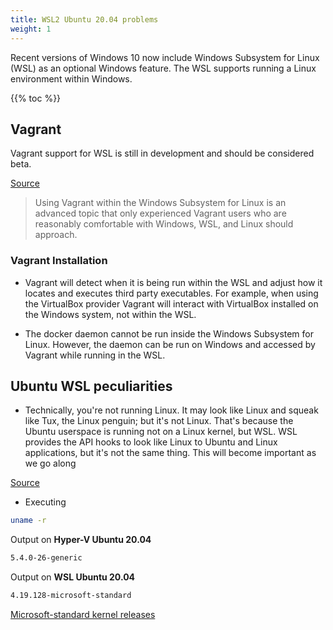 ```yaml
---
title: WSL2 Ubuntu 20.04 problems
weight: 1
---
```


Recent versions of Windows 10 now include Windows Subsystem for Linux (WSL) as an optional Windows feature. The WSL supports running a Linux environment within Windows.

{{% toc %}}

## Vagrant

Vagrant support for WSL is still in development and should be considered beta.

[Source](https://www.vagrantup.com/docs/other/wsl.html)

> Using Vagrant within the Windows Subsystem for Linux is an advanced topic that only experienced Vagrant users who are reasonably comfortable with Windows, WSL, and Linux should approach.

### Vagrant Installation

* Vagrant will detect when it is being run within the WSL and adjust how it locates and executes third party executables. For example, when using the VirtualBox provider Vagrant will interact with VirtualBox installed on the Windows system, not within the WSL.

* The docker daemon cannot be run inside the Windows Subsystem for Linux. However, the daemon can be run on Windows and accessed by Vagrant while running in the WSL.

## Ubuntu WSL peculiarities

* Technically, you're not running Linux. It may look like Linux and squeak like Tux, the Linux penguin; but it's not Linux. That's because the Ubuntu userspace is running not on a Linux kernel, but WSL. WSL provides the API hooks to look like Linux to Ubuntu and Linux applications, but it's not the same thing. This will become important as we go along

[Source](https://www.zdnet.com/article/how-to-run-run-the-native-ubuntu-desktop-on-windows-10/)

* Executing

```bash
uname -r
```

Output on **Hyper-V Ubuntu 20.04**

```bash
5.4.0-26-generic
```

Output on **WSL Ubuntu 20.04**

```bash
4.19.128-microsoft-standard
```

[Microsoft-standard kernel releases](https://docs.microsoft.com/ru-ru/windows/wsl/kernel-release-notes)
